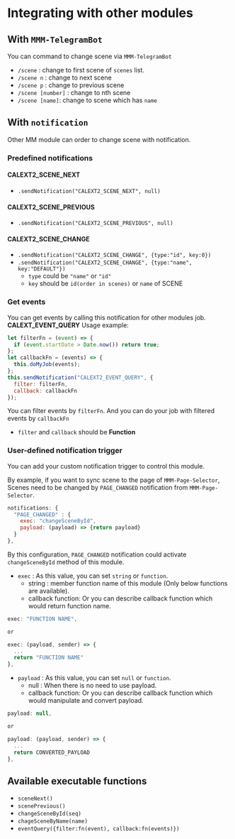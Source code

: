 # Integrating with other modules

## With `MMM-TelegramBot`

You can command to change scene via `MMM-TelegramBot`

- `/scene` : change to first scene of `scenes` list.
- `/scene n` : change to next scene
- `/scene p` : change to previous scene
- `/scene [number]` : change to nth scene
- `/scene [name]`: change to scene which has `name`

## With `notification`

Other MM module can order to change scene with notification.

### Predefined notifications

#### CALEXT2_SCENE_NEXT

- `.sendNotification("CALEXT2_SCENE_NEXT", null)`

#### CALEXT2_SCENE_PREVIOUS

- `.sendNotification("CALEXT2_SCENE_PREVIOUS", null)`

#### CALEXT2_SCENE_CHANGE

- `.sendNotification("CALEXT2_SCENE_CHANGE", {type:"id", key:0})`
- `.sendNotification("CALEXT2_SCENE_CHANGE", {type:"name", key:"DEFAULT"})`
  - `type` could be `"name"` or `"id"`
  - `key` should be `id(order in scenes)` or `name` of SCENE

### Get events

You can get events by calling this notification for other modules job.
**CALEXT_EVENT_QUERY**
Usage example:

```js
let filterFn = (event) => {
  if (event.startDate > Date.now()) return true;
};
let callbackFn = (events) => {
  this.doMyJob(events);
};
this.sendNotification("CALEXT2_EVENT_QUERY", {
  filter: filterFn,
  callback: callbackFn
});
```

You can filter events by `filterFn`. And you can do your job with filtered events by `callbackFn`

- `filter` and `callback` should be **Function**

### User-defined notification trigger

You can add your custom notification trigger to control this module.

By example, if you want to sync scene to the page of `MMM-Page-Selector`, Scenes need to be changed by `PAGE_CHANGED` notification from `MMM-Page-Selector`.

```js
notifications: {
  "PAGE_CHANGED" : {
    exec: "changeSceneById",
    payload: (payload) => {return payload}
  }
},
```

By this configuration, `PAGE_CHANGED` notification could activate `changeSceneById` method of this module.

- `exec` : As this value, you can set `string` or `function`.
  - string : member function name of this module (Only below functions are available).
  - callback function: Or you can describe callback function which would return function name.

```js
exec: "FUNCTION NAME",

or

exec: (payload, sender) => {
  ...
  return "FUNCTION NAME"
},
```

- `payload` : As this value, you can set `null` or `function`.
  - null : When there is no need to use payload.
  - callback function: Or you can describe callback function which would manipulate and convert payload.

```js
payload: null,

or

payload: (payload, sender) => {
  ...
  return CONVERTED_PAYLOAD
},
```

## Available executable functions

- `sceneNext()`
- `scenePrevious()`
- `changeSceneById(seq)`
- `chageSceneByName(name)`
- `eventQuery({filter:fn(event), callback:fn(events)})`
